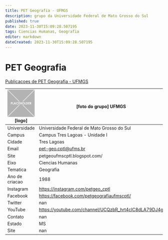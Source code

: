 ```yaml
---
title: PET Geografia - UFMGS
description: grupo da Universidade Federal de Mato Grosso do Sul
published: true
date: 2023-11-30T15:09:28.507195
tags: Ciencias Humanas, Geografia
editor: markdown
dateCreated: 2023-11-30T15:09:28.507195
---
```


# PET Geografia

[Publicacoes de PET Geografia - UFMGS](/atividade/122PETGeografiaUFMGS/feed.md)

| ![placeholder.png](/placeholder.png) [logo] | [foto do grupo] UFMGS         |
| ------------------------------------------- | ------------------------------------------------- |
| Universidade                                | Universidade Federal de Mato Grosso do Sul      |
| Campus                                      | Campus Tres Lagoas - Unidade I            |
| Cidade                                      | Tres Lagoas             |
| Email                                       | pet-geo.cptl@ufms.br             |
| Site                                        | petgeoufmscptl.blogspot.com/              |
| Eixo                                        | Ciencias Humanas              |
| Tematica                                    | Geografia          |
| Ano de criacao                              | 1988        |
| Instagram                                   | https://instagram.com/petgeo_cptl         |
| Facebook                                    | https://facebook.com/petgeografiaufmscptl/          |
| Twitter                                     | nan           |
| YouTube                                     | https://youtube.com/channel/UCQzbR_hrt4clC8dLA79DJ4g           |
| Contato                                     | nan         |
| Estado                                      |  MS            |
| Site                                        | nan |
